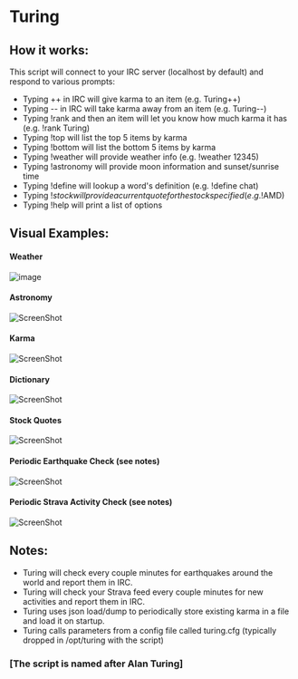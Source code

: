 # Turing

## How it works:
This script will connect to your IRC server (localhost by default) and respond to various prompts:
- Typing ++ in IRC will give karma to an item (e.g. Turing++)
- Typing -- in IRC will take karma away from an item (e.g. Turing--)
- Typing !rank and then an item will let you know how much karma it has (e.g. !rank Turing)
- Typing !top will list the top 5 items by karma
- Typing !bottom will list the bottom 5 items by karma
- Typing !weather <ZIP code> will provide weather info (e.g. !weather 12345)
- Typing !astronomy will provide moon information and sunset/sunrise time
- Typing !define will lookup a word's definition (e.g. !define chat)
- Typing !$stock will provide a current quote for the stock specified (e.g. !$AMD)
- Typing !help will print a list of options

## Visual Examples:

#### Weather

![image](https://user-images.githubusercontent.com/7861962/61971596-52c25980-af94-11e9-87b3-d5205f74f557.png)

#### Astronomy

![ScreenShot](https://cloud.githubusercontent.com/assets/7861962/21195315/28ad5fce-c1e8-11e6-81b5-1e9c3c86c284.PNG)

#### Karma

![ScreenShot](https://cloud.githubusercontent.com/assets/7861962/21195292/0efb60b2-c1e8-11e6-9c9b-4c2c1248fdd2.PNG)

#### Dictionary

![ScreenShot](https://user-images.githubusercontent.com/7861962/39677455-e20c261c-512f-11e8-96e8-9051a44c1cdd.png)

#### Stock Quotes

![ScreenShot](https://cloud.githubusercontent.com/assets/7861962/23950769/1fab8d2e-095a-11e7-8d76-0e661770e3e6.PNG)

#### Periodic Earthquake Check (see notes)

![ScreenShot](https://cloud.githubusercontent.com/assets/7861962/21195168/8c04aed4-c1e7-11e6-85a8-8534b9d5162e.PNG)

#### Periodic Strava Activity Check (see notes)

![ScreenShot](https://cloud.githubusercontent.com/assets/7861962/22960593/cbeeb7c8-f2f3-11e6-8514-bc5ee76c8ebe.PNG)

## Notes:

- Turing will check every couple minutes for earthquakes around the world and report them in IRC.
- Turing will check your Strava feed every couple minutes for new activities and report them in IRC.
- Turing uses json load/dump to periodically store existing karma in a file and load it on startup.
- Turing calls parameters from a config file called turing.cfg (typically dropped in /opt/turing with the script)

### [The script is named after Alan Turing]
